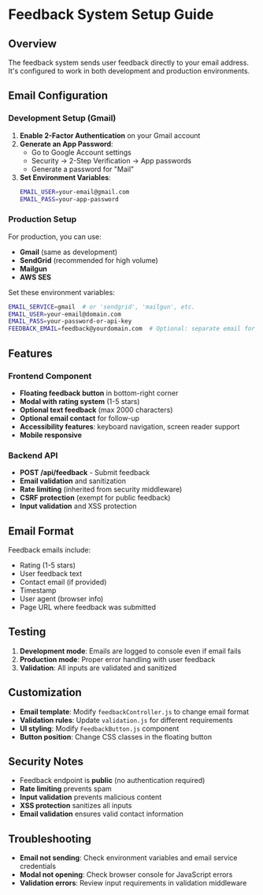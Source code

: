 # Feedback System Setup Guide

## Overview
The feedback system sends user feedback directly to your email address. It's configured to work in both development and production environments.

## Email Configuration

### Development Setup (Gmail)
1. **Enable 2-Factor Authentication** on your Gmail account
2. **Generate an App Password**:
   - Go to Google Account settings
   - Security → 2-Step Verification → App passwords
   - Generate a password for "Mail"
3. **Set Environment Variables**:
   ```bash
   EMAIL_USER=your-email@gmail.com
   EMAIL_PASS=your-app-password
   ```

### Production Setup
For production, you can use:
- **Gmail** (same as development)
- **SendGrid** (recommended for high volume)
- **Mailgun**
- **AWS SES**

Set these environment variables:
```bash
EMAIL_SERVICE=gmail  # or 'sendgrid', 'mailgun', etc.
EMAIL_USER=your-email@domain.com
EMAIL_PASS=your-password-or-api-key
FEEDBACK_EMAIL=feedback@yourdomain.com  # Optional: separate email for feedback
```

## Features

### Frontend Component
- **Floating feedback button** in bottom-right corner
- **Modal with rating system** (1-5 stars)
- **Optional text feedback** (max 2000 characters)
- **Optional email contact** for follow-up
- **Accessibility features**: keyboard navigation, screen reader support
- **Mobile responsive**

### Backend API
- **POST /api/feedback** - Submit feedback
- **Email validation** and sanitization
- **Rate limiting** (inherited from security middleware)
- **CSRF protection** (exempt for public feedback)
- **Input validation** and XSS protection

## Email Format
Feedback emails include:
- Rating (1-5 stars)
- User feedback text
- Contact email (if provided)
- Timestamp
- User agent (browser info)
- Page URL where feedback was submitted

## Testing
1. **Development mode**: Emails are logged to console even if email fails
2. **Production mode**: Proper error handling with user feedback
3. **Validation**: All inputs are validated and sanitized

## Customization
- **Email template**: Modify `feedbackController.js` to change email format
- **Validation rules**: Update `validation.js` for different requirements
- **UI styling**: Modify `FeedbackButton.js` component
- **Button position**: Change CSS classes in the floating button

## Security Notes
- Feedback endpoint is **public** (no authentication required)
- **Rate limiting** prevents spam
- **Input validation** prevents malicious content
- **XSS protection** sanitizes all inputs
- **Email validation** ensures valid contact information

## Troubleshooting
- **Email not sending**: Check environment variables and email service credentials
- **Modal not opening**: Check browser console for JavaScript errors
- **Validation errors**: Review input requirements in validation middleware
